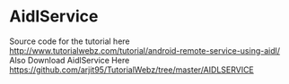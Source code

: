 # AidlService
Source code for the tutorial here http://www.tutorialwebz.com/tutorial/android-remote-service-using-aidl/
Also Download AidlService Here https://github.com/arjit95/TutorialWebz/tree/master/AIDLSERVICE
